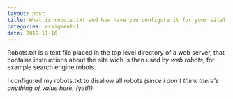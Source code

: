```yaml
---
layout: post
title: What is robots.txt and how have you configure it for your site?
categories: assigment-1
date: 2019-11-16
---
```


Robots.txt is a text file placed in the top level directory of a web server, that contains instructions about the site wich is then used by _web robots_, for example search engine robots.

I configured my robots.txt to disallow all robots _(since i don't think there's anything of value here, (yet!))_